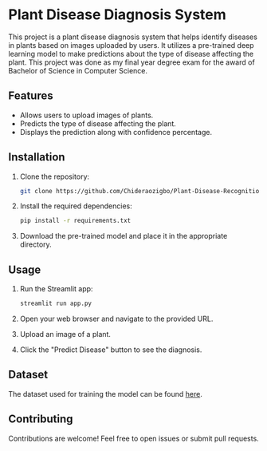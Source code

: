 # Plant Disease Diagnosis System

This project is a plant disease diagnosis system that helps identify diseases in plants based on images uploaded by users. It utilizes a pre-trained deep learning model to make predictions about the type of disease affecting the plant. This project was done as my final year degree exam for the award of Bachelor of Science in Computer Science.

## Features

- Allows users to upload images of plants.
- Predicts the type of disease affecting the plant.
- Displays the prediction along with confidence percentage.

## Installation

1. Clone the repository: 
    ```bash
    git clone https://github.com/Chideraozigbo/Plant-Disease-Recognition-System.git
    ```

2. Install the required dependencies:
    ```bash
    pip install -r requirements.txt
    ```

3. Download the pre-trained model and place it in the appropriate directory.

## Usage

1. Run the Streamlit app:
    ```bash
    streamlit run app.py
    ```

2. Open your web browser and navigate to the provided URL.

3. Upload an image of a plant.

4. Click the "Predict Disease" button to see the diagnosis.

## Dataset
The dataset used for training the model can be found [here](https://www.kaggle.com/datasets/vipoooool/new-plant-diseases-dataset?resource=download).

## Contributing

Contributions are welcome! Feel free to open issues or submit pull requests.
